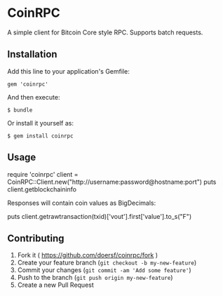 # CoinRPC

A simple client for Bitcoin Core style RPC. Supports batch requests.

## Installation

Add this line to your application's Gemfile:

    gem 'coinrpc'

And then execute:

    $ bundle

Or install it yourself as:

    $ gem install coinrpc

## Usage

   require 'coinrpc'
   client = CoinRPC::Client.new("http://username:password@hostname:port")
   puts client.getblockchaininfo

Responses will contain coin values as BigDecimals:

   puts client.getrawtransaction(txid)['vout'].first['value'].to_s("F")

## Contributing

1. Fork it ( https://github.com/doersf/coinrpc/fork )
2. Create your feature branch (`git checkout -b my-new-feature`)
3. Commit your changes (`git commit -am 'Add some feature'`)
4. Push to the branch (`git push origin my-new-feature`)
5. Create a new Pull Request
